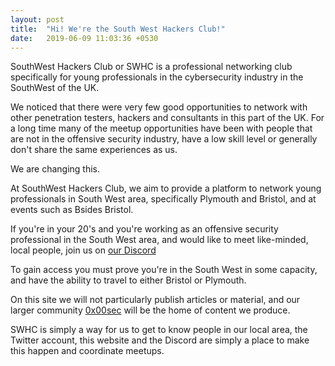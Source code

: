 ```yaml
---
layout: post
title:  "Hi! We're the South West Hackers Club!"
date:   2019-06-09 11:03:36 +0530
---
```


SouthWest Hackers Club or SWHC is a professional networking club specifically for young professionals in the cybersecurity industry in the SouthWest of the UK.

We noticed that there were very few good opportunities to network with other penetration testers, hackers and consultants in this part of the UK. For a long time many of the meetup opportunities have been with people that are not in the offensive security industry, have a low skill level or generally don't share the same experiences as us.

We are changing this. 

At SouthWest Hackers Club, we aim to provide a platform to network young professionals in South West area, specifically Plymouth and Bristol, and at events such as Bsides Bristol.

If you're in your 20's and you're working as an offensive security professional in the South West area, and would like to meet like-minded, local people, join us on [our Discord](https://discord.gg/XJ8wdXS)

To gain access you must prove you're in the South West in some capacity, and have the ability to travel to either Bristol or Plymouth. 

On this site we will not particularly publish articles or material, and our larger community [0x00sec](https://0x00sec.org/) will be the home of content we produce.

SWHC is simply a way for us to get to know people in our local area, the Twitter account, this website and the Discord are simply a place to make this happen and coordinate meetups.
 